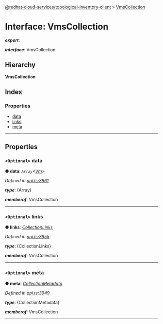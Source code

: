 [@redhat-cloud-services/topological-inventory-client](../README.md) > [VmsCollection](../interfaces/vmscollection.md)

# Interface: VmsCollection

*__export__*: 

*__interface__*: VmsCollection

## Hierarchy

**VmsCollection**

## Index

### Properties

* [data](vmscollection.md#data)
* [links](vmscollection.md#links)
* [meta](vmscollection.md#meta)

---

## Properties

<a id="data"></a>

### `<Optional>` data

**● data**: *`Array`<[Vm](vm.md)>*

*Defined in [api.ts:3961](https://github.com/RedHatInsights/javascript-clients/blob/master/packages/topological-inventory/api.ts#L3961)*

*__type__*: {Array}

*__memberof__*: VmsCollection

___
<a id="links"></a>

### `<Optional>` links

**● links**: *[CollectionLinks](collectionlinks.md)*

*Defined in [api.ts:3955](https://github.com/RedHatInsights/javascript-clients/blob/master/packages/topological-inventory/api.ts#L3955)*

*__type__*: {CollectionLinks}

*__memberof__*: VmsCollection

___
<a id="meta"></a>

### `<Optional>` meta

**● meta**: *[CollectionMetadata](collectionmetadata.md)*

*Defined in [api.ts:3949](https://github.com/RedHatInsights/javascript-clients/blob/master/packages/topological-inventory/api.ts#L3949)*

*__type__*: {CollectionMetadata}

*__memberof__*: VmsCollection

___

